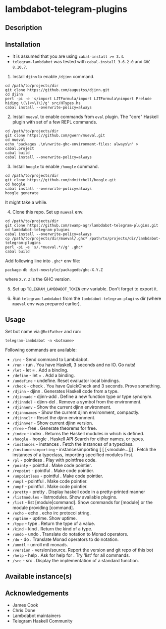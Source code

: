 # lambdabot-telegram-plugins

## Description

## Installation

- It is assumed that you are using `cabal-install >= 3.4`. 
- `telegram-lambdabot` was tested with `cabal-install 3.6.2.0` and `GHC 8.10.7`.

1. Install `djinn` to enable `/djinn` command.

```
cd /path/to/projects/dir
git clone https://github.com/augustss/djinn.git
cd djinn
perl -pi -e 's/import LJTFormula/import LJTFormula\nimport Prelude hiding \(\(<>\)\)/g' src/HTypes.hs
cabal install --overwrite-policy=always
```

2. Install `mueval` to enable commands from `eval` plugin. The "core" Haskell plugin with set of a few REPL commands.

```
cd /path/to/projects/dir
git clone https://github.com/gwern/mueval.git
cd mueval
echo 'packages .\n\nwrite-ghc-environment-files: always\n' > cabal.project
cabal build
cabal install --overwrite-policy=always
```

3. Install `hoogle` to enable `/hoogle` command.

```
cd /path/to/projects/dir
git clone https://github.com/ndmitchell/hoogle.git
cd hoogle
cabal install --overwrite-policy=always
hoogle generate
```

It might take a while.

4. Clone this repo. Set up `mueval` env.

```
cd /path/to/projects/dir
git clone https://github.com/swamp-agr/lambdabot-telegram-plugins.git
cd lambdabot-telegram-plugins
cabal install --overwrite-policy=always
cp /path/to/projects/dir/mueval/.ghc* /path/to/projects/dir/lambdabot-telegram-plugins
perl -pi -e 's/.*mueval.*//g' .ghc*
cabal build
```

Add following line into `.ghc*` env file:

```
package-db dist-newstyle/packagedb/ghc-X.Y.Z
```

where `X.Y.Z` is the GHC version.

5. Set up `TELEGRAM_LAMBDABOT_TOKEN` env variable. Don't forget to export it.

6. Run `telegram-lambdabot` from the `lambdabot-telegram-plugins` dir (where `mueval` env was prepared earlier).

## Usage

Set bot name via `@BotFather` and run:

```
telegram-lambdabot -n <botname>
```

Following commands are available: 

- `/irc` - Send command to Lambdabot.
- `/run` - run <expr>. You have Haskell, 3 seconds and no IO. Go nuts!
- `/let` - let <x> = <e>. Add a binding.
- `/define` - let <x> = <e>. Add a binding.
- `/undefine` - undefine. Reset evaluator local bindings.
- `/check` - check <expr>. You have QuickCheck and 3 seconds. Prove something.
- `/djinn` - djinn <type>. Generates Haskell code from a type.
- `/djinnadd` - djinn-add <expr>. Define a new function type or type synonym.
- `/djinndel` - djinn-del <ident>. Remove a symbol from the environment.
- `/djinnenv` - Show the current djinn environment.
- `/djinnnames` - Show the current djinn environment, compactly.
- `/djinnclr` - Reset the djinn environment.
- `/djinnver` - Show current djinn version.
- `/free` - free <ident>. Generate theorems for free.
- `/index` - index <ident>. Returns the Haskell modules in which <ident> is defined.
- `/hoogle` - hoogle <expr>. Haskell API Search for either names, or types.
- `/instances` - instances <typeclass>. Fetch the instances of a typeclass.
- `/instancesimporting` - instancesimporting [<module> [<module> [<module...]]] <typeclass>. Fetch the instances of a typeclass, importing specified modules first.
- `/pl` - pointless <expr>. Play with pointfree code.
- `/pointy` - pointful <expr>. Make code pointier.
- `/repoint` - pointful <expr>. Make code pointier.
- `/unpointless` - pointful <expr>. Make code pointier.
- `/unpl` - pointful <expr>. Make code pointier.
- `/unpf` - pointful <expr>. Make code pointier.
- `/pretty` - pretty <expr>. Display haskell code in a pretty-printed manner
- `/listmodules` - listmodules. Show available plugins.
- `/list` - list [module|command]. Show commands for [module] or the module providing [command].
- `/echo` - echo <msg>. echo irc protocol string.
- `/uptime` - uptime. Show uptime.
- `/type` - type <expr>. Return the type of a value.
- `/kind` - kind <type>. Return the kind of a type.
- `/undo` - undo <expr>. Translate do notation to Monad operators.
- `/do` - do <expr>. Translate Monad operators to do notation.
- `/unmtl` - unroll mtl monads.
- `/version` - version/source. Report the version and git repo of this bot
- `/help` - help <command>. Ask for help for <command>. Try 'list' for all commands.
- `/src` - src <id>. Display the implementation of a standard function.

## Available instance(s)

## Acknowledgements

- James Cook
- Chris Done
- Lambdabot maintainers
- Telegram Haskell Community

